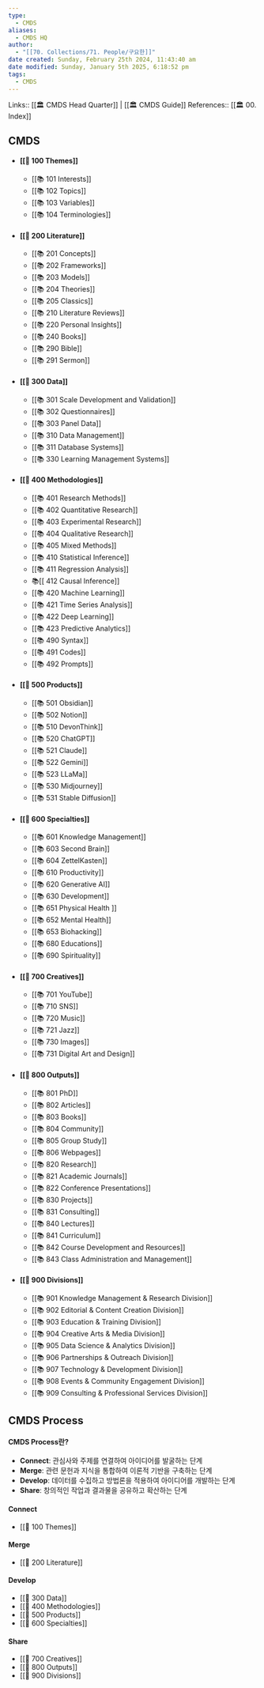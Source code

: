 ```yaml
---
type:
  - CMDS
aliases:
  - CMDS HQ
author:
  - "[[70. Collections/71. People/구요한]]"
date created: Sunday, February 25th 2024, 11:43:40 am
date modified: Sunday, January 5th 2025, 6:18:52 pm
tags:
  - CMDS
---
```

Links:: [[🏛 CMDS Head Quarter]] | [[🏛 CMDS Guide]]
References:: [[🏛 00. Index]]
## CMDS
- #### [[📖 100 Themes]]
	- [[📚 101 Interests]]
	- [[📚 102 Topics]]
	- [[📚 103 Variables]]
	- [[📚 104 Terminologies]]
- #### [[📖 200 Literature]]
	- [[📚 201 Concepts]]
	- [[📚 202 Frameworks]]
	- [[📚 203 Models]]
	- [[📚 204 Theories]] 
	- [[📚 205 Classics]] 
	- [[📚 210 Literature Reviews]]
	- [[📚 220 Personal Insights]]
	- [[📚 240 Books]]
	- [[📚 290 Bible]]
	- [[📚 291 Sermon]]
- #### [[📖 300 Data]]
    - [[📚 301 Scale Development and Validation]]
    - [[📚 302 Questionnaires]]
    - [[📚 303 Panel Data]]
	- [[📚 310 Data Management]]
	- [[📚 311 Database Systems]]
	- [[📚 330 Learning Management Systems]]
- #### [[📖 400 Methodologies]]
	- [[📚 401 Research Methods]]
	- [[📚 402 Quantitative Research]]
	- [[📚 403 Experimental Research]]
	- [[📚 404 Qualitative Research]]
	- [[📚 405 Mixed Methods]]
	- [[📚 410 Statistical Inference]]
	- [[📚 411 Regression Analysis]]
	- 📚[[ 412 Causal Inference]]
	- [[📚 420 Machine Learning]]
	- [[📚 421 Time Series Analysis]]
	- [[📚 422 Deep Learning]]
	- [[📚 423 Predictive Analytics]]
	- [[📚 490 Syntax]]
	- [[📚 491 Codes]] 
	- [[📚 492 Prompts]] 
- #### [[📖 500 Products]]
	- [[📚 501 Obsidian]]
	- [[📚 502 Notion]]
	- [[📚 510 DevonThink]]
	- [[📚 520 ChatGPT]]
	- [[📚 521 Claude]]
	- [[📚 522 Gemini]]
	- [[📚 523 LLaMa]]
	- [[📚 530 Midjourney]]
	- [[📚 531 Stable Diffusion]]
- #### [[📖 600 Specialties]]
	- [[📚 601 Knowledge Management]]
	- [[📚 603 Second Brain]]
	- [[📚 604 ZettelKasten]]
	- [[📚 610 Productivity]]
	- [[📚 620 Generative AI]]
	- [[📚 630 Development]]
	- [[📚 651 Physical Health ]]
	- [[📚 652 Mental Health]]
	- [[📚 653 Biohacking]]
	- [[📚 680 Educations]]
	- [[📚 690 Spirituality]]
- #### [[📖 700 Creatives]]
	- [[📚 701 YouTube]]
	- [[📚 710 SNS]]
	- [[📚 720 Music]]
	- [[📚 721 Jazz]]
	- [[📚 730 Images]]
	- [[📚 731 Digital Art and Design]]
- #### [[📖 800 Outputs]]
	- [[📚 801 PhD]]
	- [[📚 802 Articles]]
	- [[📚 803 Books]]
	- [[📚 804 Community]]
	- [[📚 805 Group Study]]
	- [[📚 806 Webpages]]
	- [[📚 820 Research]]
	- [[📚 821 Academic Journals]]
	- [[📚 822 Conference Presentations]]
	- [[📚 830 Projects]]
	- [[📚 831 Consulting]]
	- [[📚 840 Lectures]]
	- [[📚 841 Curriculum]]
	- [[📚 842 Course Development and Resources]]
	- [[📚 843 Class Administration and Management]]
- #### [[📖 900 Divisions]]
	- [[📚 901 Knowledge Management & Research Division]]
	- [[📚 902 Editorial & Content Creation Division]]
	- [[📚 903 Education & Training Division]]
	- [[📚 904 Creative Arts & Media Division]]
	- [[📚 905 Data Science & Analytics Division]]
	- [[📚 906 Partnerships & Outreach Division]]
	- [[📚 907 Technology & Development Division]]
	- [[📚 908 Events & Community Engagement Division]]
	- [[📚 909 Consulting & Professional Services Division]]
## CMDS Process
#### CMDS Process란? 
- **Connect**: 관심사와 주제를 연결하여 아이디어를 발굴하는 단계
- **Merge**: 관련 문헌과 지식을 통합하여 이론적 기반을 구축하는 단계
- **Develop**: 데이터를 수집하고 방법론을 적용하여 아이디어를 개발하는 단계
- **Share**: 창의적인 작업과 결과물을 공유하고 확산하는 단계
#### Connect
- [[📖 100 Themes]]
#### Merge
- [[📖 200 Literature]]
#### Develop
- [[📖 300 Data]]
- [[📖 400 Methodologies]]
- [[📖 500 Products]]
- [[📖 600 Specialties]]
#### Share
- [[📖 700 Creatives]]
- [[📖 800 Outputs]]
- [[📖 900 Divisions]]
